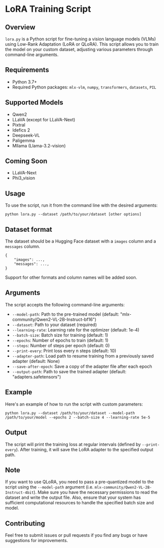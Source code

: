# LoRA Training Script

## Overview

`lora.py` is a Python script for fine-tuning a vision language models (VLMs) using Low-Rank Adaptation (LoRA or QLoRA). This script allows you to train the model on your custom dataset, adjusting various parameters through command-line arguments.

## Requirements

- Python 3.7+
- Required Python packages: `mlx-vlm`, `numpy`, `transformers`, `datasets`, `PIL`

## Supported Models
- Qwen2
- LLaVA (except for LLaVA-Next)
- Pixtral
- Idefics 2
- Deepseek-VL
- Paligemma
- Mllama (Llama-3.2-vision)

## Coming Soon
- LLaVA-Next
- Phi3_vision

## Usage

To use the script, run it from the command line with the desired arguments:

```
python lora.py --dataset /path/to/your/dataset [other options]
```

## Dataset format

The dataset should be a Hugging Face dataset with a `images` column and a `messages` column.

```
{
    "images": ...,
    "messages": ...,
}
```

Support for other formats and column names will be added soon.

## Arguments

The script accepts the following command-line arguments:

- `--model-path`: Path to the pre-trained model (default: "mlx-community/Qwen2-VL-2B-Instruct-bf16")
- `--dataset`: Path to your dataset (required)
- `--learning-rate`: Learning rate for the optimizer (default: 1e-4)
- `--batch-size`: Batch size for training (default: 1)
- `--epochs`: Number of epochs to train (default: 1)
- `--steps`: Number of steps per epoch (default: 0)
- `--print-every`: Print loss every n steps (default: 10)
- `--adapter-path`: Load path to resume training from a previously saved adapter (default: None)
- `--save-after-epoch`: Save a copy of the adapter file after each epoch
- `--output-path`: Path to save the trained adapter (default: "adapters.safetensors")

## Example

Here's an example of how to run the script with custom parameters:

```
python lora.py --dataset /path/to/your/dataset --model-path /path/to/your/model --epochs 2 --batch-size 4 --learning-rate 5e-5
```

## Output

The script will print the training loss at regular intervals (defined by `--print-every`). After training, it will save the LoRA adapter to the specified output path.

## Note

If you want to use QLoRA, you need to pass a pre-quantized model to the script using the `--model-path` argument (i.e. `mlx-community/Qwen2-VL-2B-Instruct-4bit`).
Make sure you have the necessary permissions to read the dataset and write the output file. Also, ensure that your system has sufficient computational resources to handle the specified batch size and model.

## Contributing

Feel free to submit issues or pull requests if you find any bugs or have suggestions for improvements.
